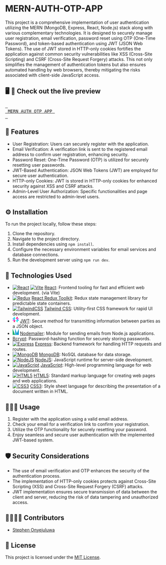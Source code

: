 # MERN-AUTH-OTP-APP

This project is a comprehensive implementation of user authentication utilizing the MERN (MongoDB, Express, React, Node.js) stack along with various complementary technologies. It is designed to securely manage user registration, email verification, password reset using OTP (One-Time Password), and token-based authentication using JWT (JSON Web Tokens). The use of JWT stored in HTTP-only cookies fortifies the application against common security vulnerabilities like XSS (Cross-Site Scripting) and CSRF (Cross-Site Request Forgery) attacks. This not only simplifies the management of authentication tokens but also ensures automated handling by web browsers, thereby mitigating the risks associated with client-side JavaScript access.

## 🖥️ 📲 Check out the live preview

[<kbd> <br> MERN AUTH OTP APP <br> </kbd>][Link]

[Link]: https://github.com/stevemarcel/MERN-AUTH-OTP-APP/blob/main/README.md "MERN AUTH OTP APP"

## 🔐 Features

- User Registration: Users can securely register with the application.
- Email Verification: A verification link is sent to the registered email address to confirm user registration, enhancing security.
- Password Reset: One-Time Password (OTP) is utilized for securely resetting user passwords.
- JWT-Based Authentication: JSON Web Tokens (JWT) are employed for secure user authentication.
- HTTP-only Cookies: JWT is stored in HTTP-only cookies for enhanced security against XSS and CSRF attacks.
- Admin-Level User Authorization: Specific functionalities and page access are restricted to admin-level users.

## ⚙️ Installation

To run the project locally, follow these steps:

1. Clone the repository.
2. Navigate to the project directory.
3. Install dependencies using `npm install`.
4. Configure the necessary environment variables for email services and database connections.
5. Run the development server using `npm run dev`.

## 🧠 Technologies Used

- <a href="https://reactjs.org/" target="_blank" rel="noreferrer"><img src="https://raw.githubusercontent.com/danielcranney/readme-generator/main/public/icons/skills/react-colored.svg" width="20" height="20" alt="React" /></a> <a href="https://vitejs.dev/" target="_blank" rel="noreferrer"><img src="https://raw.githubusercontent.com/danielcranney/readme-generator/main/public/icons/skills/vite-colored.svg" width="20" height="20" alt="Vite" /></a> [React](https://reactjs.org/): Frontend tooling for fast and efficient web development. (via Vite)
- <a href="https://redux.js.org/" target="_blank" rel="noreferrer"><img src="https://raw.githubusercontent.com/danielcranney/readme-generator/main/public/icons/skills/redux-colored.svg" width="20" height="20" alt="Redux" /></a> [React Redux Toolkit](https://redux.js.org/): Redux state management library for predictable state containers.
- <a href="https://tailwindcss.com/" target="_blank" rel="noreferrer"><img src="https://raw.githubusercontent.com/danielcranney/readme-generator/main/public/icons/skills/tailwindcss-colored.svg" width="20" height="20" alt="TailwindCSS" /></a> [Tailwind CSS](https://tailwindcss.com/): Utility-first CSS framework for rapid UI development.
- <a href="https://nodemailer.com/" target="_blank" rel="noreferrer"><img src="https://raw.githubusercontent.com/stevemarcel/SVG/main/img/json-web-tokens-jwt.svg" width="20" height="20" alt="JWT" /></a> [JWT](https://jwt.io/): Secure method for transmitting information between parties as a JSON object.
- <a href="https://nodemailer.com/" target="_blank" rel="noreferrer"><img src="https://raw.githubusercontent.com/stevemarcel/SVG/main/img/NodeMailer.svg" width="20" height="20" alt="NodeMailer" /></a> [Nodemailer](https://nodemailer.com/about/): Module for sending emails from Node.js applications.
- [Bcrypt](https://www.npmjs.com/package/bcrypt): Password-hashing function for securely storing passwords.
- <a href="https://expressjs.com/" target="_blank" rel="noreferrer"><img src="https://raw.githubusercontent.com/danielcranney/readme-generator/main/public/icons/skills/express-colored-dark.svg" width="20" height="20" alt="Express" /></a> [Express](https://expressjs.com/): Backend framework for handling HTTP requests and routes.
- <a href="https://www.mongodb.com/" target="_blank" rel="noreferrer"><img src="https://raw.githubusercontent.com/danielcranney/readme-generator/main/public/icons/skills/mongodb-colored.svg" width="20" height="20" alt="MongoDB" /></a> [MongoDB](https://www.mongodb.com/): NoSQL database for data storage.
- <a href="https://nodejs.org/en/" target="_blank" rel="noreferrer"><img src="https://raw.githubusercontent.com/danielcranney/readme-generator/main/public/icons/skills/nodejs-colored.svg" width="20" height="20" alt="NodeJS" /></a> [NodeJS](https://nodejs.org/en/): JavaScript runtime for server-side development.
- <a href="https://developer.mozilla.org/en-US/docs/Web/JavaScript" target="_blank" rel="noreferrer"><img src="https://raw.githubusercontent.com/danielcranney/readme-generator/main/public/icons/skills/javascript-colored.svg" width="20" height="20" alt="JavaScript" /></a> [JavaScript](https://developer.mozilla.org/en-US/docs/Web/JavaScript): High-level programming language for web development.
- <a href="https://developer.mozilla.org/en-US/docs/Glossary/HTML5" target="_blank" rel="noreferrer"><img src="https://raw.githubusercontent.com/danielcranney/readme-generator/main/public/icons/skills/html5-colored.svg" width="20" height="20" alt="HTML5" /></a> [HTML5](https://developer.mozilla.org/en-US/docs/Glossary/HTML5): Standard markup language for creating web pages and web applications.
- <a href="https://www.w3.org/TR/CSS/#css" target="_blank" rel="noreferrer"><img src="https://raw.githubusercontent.com/danielcranney/readme-generator/main/public/icons/skills/css3-colored.svg" width="20" height="20" alt="CSS3" /></a> [CSS3](https://www.w3.org/TR/CSS/#css): Style sheet language for describing the presentation of a document written in HTML.

## 👨🏾‍💻 Usage

1. Register with the application using a valid email address.
2. Check your email for a verification link to confirm your registration.
3. Utilize the OTP functionality for securely resetting your password.
4. Enjoy seamless and secure user authentication with the implemented JWT-based system.

## 🛡️ Security Considerations

- The use of email verification and OTP enhances the security of the authentication process.
- The implementation of HTTP-only cookies protects against Cross-Site Scripting (XSS) and Cross-Site Request Forgery (CSRF) attacks.
- JWT implementation ensures secure transmission of data between the client and server, reducing the risk of data tampering and unauthorized access.

## 🫱🏾‍🫲🏻 Contributors

- [Stephen Onyejuluwa](https://github.com/stevemarcel)

## 📜 License

This project is licensed under the [MIT License](https://opensource.org/licenses/MIT).
